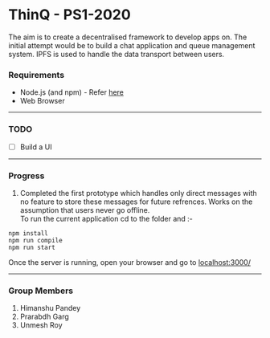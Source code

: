 # ThinQ - PS1-2020  
The aim is to create a decentralised framework to develop apps on. The initial attempt would be to build a chat application and queue management system.
IPFS is used to handle the data transport between users.  
### Requirements
- Node.js (and npm) - Refer [here](https://nodejs.org/en/download/)
- Web Browser
--------
### TODO
- [ ] Build a UI
---------
### Progress
1. Completed the first prototype which handles only direct messages with no feature to store these messages for future refrences. Works on the assumption that users never go offline.  
To run the current application cd to the folder and :-  
```
npm install   
npm run compile  
npm run start 
```
Once the server is running, open your browser and go to [localhost:3000/](localhost:3000/)  

----------
### Group Members
1. Himanshu Pandey
2. Prarabdh Garg
3. Unmesh Roy

